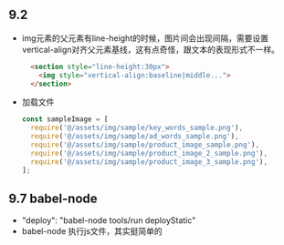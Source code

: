 ## 9.2
- img元素的父元素有line-height的时候，图片间会出现间隔，需要设置vertical-align对齐父元素基线，这有点奇怪，跟文本的表现形式不一样。
  ``` html
    <section style="line-height:30px">
      <img style="vertical-align:baseline|middle...">
    </section>
  ```
- 加载文件
  ``` javascript
  const sampleImage = [
    require('@/assets/img/sample/key_words_sample.png'),
    require('@/assets/img/sample/ad_words_sample.png'),
    require('@/assets/img/sample/product_image_sample.png'),
    require('@/assets/img/sample/product_image_2_sample.png'),
    require('@/assets/img/sample/product_image_3_sample.png'),
  ];
  ```

## 9.7  babel-node 
- "deploy": "babel-node tools/run deployStatic"
- babel-node 执行js文件，其实挺简单的